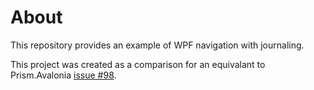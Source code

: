 # About

This repository provides an example of WPF navigation with journaling.

This project was created as a comparison for an equivalant to Prism.Avalonia [issue #98](https://github.com/AvaloniaCommunity/Prism.Avalonia/issues/98).
